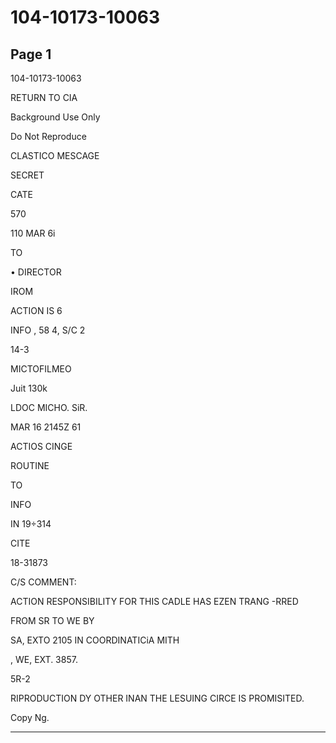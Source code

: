 # 104-10173-10063

## Page 1

104-10173-10063

RETURN TO CIA

Background Use Only

Do Not Reproduce

CLASTICO MESCAGE

SECRET

CATE

570

110 MAR 6i

TO

• DIRECTOR

IROM

ACTION IS 6

INFO , 58 4, S/C 2

14-3

MICTOFILMEO

Juit 130k

LDOC MICHO. SiR.

MAR 16 2145Z 61

ACTIOS CINGE

ROUTINE

TO

INFO

IN 19÷314

CITE

18-31873

C/S COMMENT:

ACTION RESPONSIBILITY FOR THIS CADLE HAS EZEN TRANG -RRED

FROM SR TO WE BY

SA, EXTO 2105 IN COORDINATICiA MITH

, WE, EXT. 3857.

5R-2

RIPRODUCTION DY OTHER INAN THE LESUING CIRCE IS PROMISITED.

Copy Ng.

---

